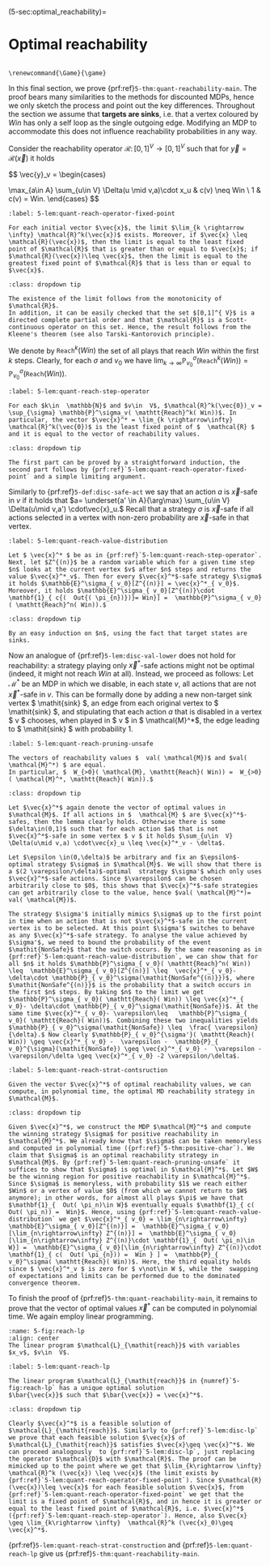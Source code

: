 (5-sec:optimal_reachability)=
# Optimal reachability

```{math}

\renewcommand{\Game}{\game}

```

In this final section, we prove {prf:ref}`5-thm:quant-reachability-main`. The proof bears many similarities to the methods for discounted MDPs, hence we only sketch the process and point out the key differences. Throughout the section we assume that **targets are sinks**, i.e. that a vertex coloured by $Win$ has only a self loop as the single outgoing edge. Modifying an MDP to accommodate this does not influence reachability probabilities in any way.

Consider the reachability operator $\mathcal{R}\colon[0,1]^{ V}\rightarrow [0,1]^{ V}$ such that for $\vec{y} =  \mathcal{R}(\vec{x})$ it holds

$$
\vec{y}_v = \begin{cases}

 \max_{a\in  A} \sum_{u\in  V}  \Delta(u \mid v,a)\cdot x_u &  c(v) \neq  Win \\
 1 &  c(v) =  Win.
\end{cases} 
$$

````{prf:lemma} NEEDS TITLE 5-lem:quant-reach-operator-fixed-point
:label: 5-lem:quant-reach-operator-fixed-point

For each initial vector $\vec{x}$, the limit $\lim_{k \rightarrow \infty} \mathcal{R}^k(\vec{x})$ exists. Moreover, if $\vec{x} \leq  \mathcal{R}(\vec{x})$, then the limit is equal to the least fixed point of $\mathcal{R}$ that is greater than or equal to $\vec{x}$; if $\mathcal{R}(\vec{x})\leq \vec{x}$, then the limit is equal to the greatest fixed point of $\mathcal{R}$ that is less than or equal to $\vec{x}$.

````

````{admonition} Proof
:class: dropdown tip

The existence of the limit follows from the monotonicity of $\mathcal{R}$.
In addition, it can be easily checked that the set $[0,1]^{ V}$ is a directed complete partial order and that $\mathcal{R}$ is a Scott-continuous operator on this set. Hence, the result follows from the Kleene's theorem (see also Tarski-Kantorovich principle).

````

We denote by $\mathtt{Reach}^k( Win)$ the set of all plays that reach $Win$ within the first $k$ steps. Clearly, for each $\sigma$ and $v_0$ we have $\lim_{k \rightarrow \infty}  \mathbb{P}^\sigma_{ v_0}( \mathtt{Reach}^k( Win)) =  \mathbb{P}^\sigma_{ v_0}( \mathtt{Reach}( Win))$.

````{prf:lemma} NEEDS TITLE 5-lem:quant-reach-step-operator
:label: 5-lem:quant-reach-step-operator

For each $k\in  \mathbb{N}$ and $v\in  V$, $\mathcal{R}^k(\vec{0})_v = \sup_{\sigma} \mathbb{P}^\sigma_v( \mathtt{Reach}^k( Win))$. In particular, the vector $\vec{x}^* = \lim_{k \rightarrow\infty}  \mathcal{R}^k(\vec{0})$ is the least fixed point of $  \mathcal{R} $ and it is equal to the vector of reachability values. 

````

````{admonition} Proof
:class: dropdown tip

The first part can be proved by a straightforward induction, the second part follows by {prf:ref}`5-lem:quant-reach-operator-fixed-point` and a simple limiting argument.

````

Similarly to {prf:ref}`5-def:disc-safe-act` we say that an action $a$ is $\vec{x}$-safe in $v$ if it holds that $a= \underset{a' \in  A}{\arg\max} \sum_{u\in  V} 
 \Delta(u\mid v,a') \cdot\vec{x}_u.$ Recall that a strategy $\sigma$ is $\vec{x}$-safe if all actions selected in a vertex with non-zero probability are $\vec{x}$-safe in that vertex.

````{prf:lemma} NEEDS TITLE 5-lem:quant-reach-value-distribution
:label: 5-lem:quant-reach-value-distribution

Let $ \vec{x}^* $ be as in {prf:ref}`5-lem:quant-reach-step-operator`. 
Next, let $Z^{(n)}$ be a random variable which for a given time step $n$ looks at the current vertex $v$ after $n$ steps and returns the value $\vec{x}^*_v$. Then for every $\vec{x}^*$-safe strategy $\sigma$ it holds $\mathbb{E}^\sigma_{ v_0}[Z^{(n)}] = \vec{x}^*_{ v_0}$. Moreover, it holds $\mathbb{E}^\sigma_{ v_0}[Z^{(n)}\cdot  \mathbf{1}_{ c{(  Out{( \pi_{n})})}= Win}] =  \mathbb{P}^\sigma_{ v_0}( \mathtt{Reach}^n( Win)).$

````

````{admonition} Proof
:class: dropdown tip

By an easy induction on $n$, using the fact that target states are  sinks.

````

Now an analogue of {prf:ref}`5-lem:disc-val-lower` does not hold for reachability: a strategy playing only $\vec{x}^*$-safe actions might not be optimal (indeed, it might not reach $Win$ at all). Instead, we proceed as follows: Let $\mathcal{M}^*$ be an MDP in which we disable, in each state $v$, all actions that are not $\vec{x}^*$-safe in $v$. This can be formally done by adding a new non-target sink vertex $ \mathit{sink} $, an edge from each original vertex to $ \mathit{sink} $, and stipulating that each action $a$ that is disabled in a vertex $ v $ chooses, when played in $ v $ in $  \mathcal{M}^*$, the edge leading to $ \mathit{sink} $ with probability 1.

````{prf:lemma} NEEDS TITLE 5-lem:quant-reach-pruning-unsafe
:label: 5-lem:quant-reach-pruning-unsafe

The vectors of reachability values $  val( \mathcal{M})$ and $val( \mathcal{M}^*) $ are equal.
In particular, $  W_{>0}( \mathcal{M}, \mathtt{Reach}( Win)) =  W_{>0}( \mathcal{M}^*, \mathtt{Reach}( Win)).$

````

````{admonition} Proof
:class: dropdown tip

Let $\vec{x}^*$ again denote the vector of optimal values in $\mathcal{M}$. If all actions in $  \mathcal{M} $ are $\vec{x}^*$-safes, then the lemma clearly holds. Otherwise there is some $\delta\in(0,1)$ such that for each action $a$ that is not $\vec{x}^*$-safe in some vertex $ v $ it holds $\sum_{u\in  V}  \Delta(u\mid v,a) \cdot\vec{x}_u \leq \vec{x}^*_v - \delta$.

Let $\epsilon \in(0,\delta)$ be arbitrary and fix an $\epsilon$-optimal strategy $\sigma$ in $\mathcal{M}$. We will show that there is a $(2 \varepsilon/\delta)$-optimal  strategy $\sigma'$ which only uses $\vec{x}^*$-safe actions. Since $\varepsilon$ can be chosen arbitrarily close to $0$, this shows that $\vec{x}^*$-safe strategies can get arbitrarily close to the value, hence $val( \mathcal{M}^*)= val( \mathcal{M})$.

The strategy $\sigma'$ initially mimics $\sigma$ up to the first point in time when an action that is not $\vec{x}^*$-safe in the current vertex is to be selected. At this point $\sigma'$ switches to behave as any $\vec{x}^*$-safe strategy. To analyse the value achieved by $\sigma'$, we need to bound the probability of the event $\mathit{NonSafe}$ that the switch occurs. By the same reasoning as in {prf:ref}`5-lem:quant-reach-value-distribution`, we can show that for all $n$ it holds $\mathbb{P}^\sigma_{ v_0}( \mathtt{Reach}^n( Win)) \leq  \mathbb{E}^\sigma_{ v_0}[Z^{(n)}] \leq  \vec{x}^*_{ v_0}- \delta\cdot \mathbb{P}_{ v_0}^\sigma(\mathit{NonSafe^{(n)}})$, where $\mathit{NonSafe^{(n)}}$ is the probability that a switch occurs in the first $n$ steps. By taking $n$ to the limit we get $\mathbb{P}^\sigma_{ v_0}( \mathtt{Reach}( Win)) \leq \vec{x}^*_{ v_0}- \delta\cdot \mathbb{P}_{ v_0}^\sigma(\mathit{NonSafe})$. At the same time $\vec{x}^*_{ v_0}- \varepsilon\leq   \mathbb{P}^\sigma_{ v_0}( \mathtt{Reach}( Win))$. Combining these two inequalities yields $\mathbb{P}_{ v_0}^\sigma(\mathit{NonSafe}) \leq  \frac{ \varepsilon}{\delta}.$ Now clearly $\mathbb{P}_{ v_0}^{\sigma'}( \mathtt{Reach}( Win)) \geq \vec{x}^*_{ v_0} -  \varepsilon -  \mathbb{P}_{ v_0}^{\sigma}(\mathit{NonSafe}) \geq \vec{x}^*_{ v_0} -  \varepsilon -  \varepsilon/\delta \geq \vec{x}^*_{ v_0} -2 \varepsilon/\delta$.

````

````{prf:lemma} NEEDS TITLE 5-lem:quant-reach-strat-contsruction
:label: 5-lem:quant-reach-strat-contsruction

Given the vector $\vec{x}^*$ of optimal reachability values, we can compute, in polynomial time, the optimal MD reachability strategy in $\mathcal{M}$.

````

````{admonition} Proof
:class: dropdown tip

Given $\vec{x}^*$, we construct the MDP $\mathcal{M}^*$ and compute the winning strategy $\sigma$ for positive reachability in $\mathcal{M}^*$. We already know that $\sigma$ can be taken memoryless and computed in polynomial time ({prf:ref}`5-thm:positive-char`). We claim that $\sigma$ is an optimal reachability strategy in $\mathcal{M}$. By {prf:ref}`5-lem:quant-reach-pruning-unsafe` it suffices to show that $\sigma$ is optimal in $\mathcal{M}^*$. Let $W$ be the winning region for positive reachability in $\mathcal{M}^*$. Since $\sigma$ is memoryless, with probability $1$ we reach either $Win$ or a vertex of value $0$ (from which we cannot return to $W$ anymore); in other words, for almost all plays $\pi$ we have that $\mathbf{1}_{  Out( \pi_n)\in W}$ eventually equals $\mathbf{1}_{ c(  Out( \pi_n)) =  Win}$. Hence, using {prf:ref}`5-lem:quant-reach-value-distribution` we get $\vec{x}^*_{ v_0} = \lim_{n\rightarrow\infty} \mathbb{E}^\sigma_{ v_0}[Z^{(n)}] =  \mathbb{E}^\sigma_{ v_0}[\lim_{n\rightarrow\infty} Z^{(n)}] =  \mathbb{E}^\sigma_{ v_0}[\lim_{n\rightarrow\infty} Z^{(n)}\cdot \mathbf{1}_{  Out( \pi_n)\in W}] =  \mathbb{E}^\sigma_{ v_0}[\lim_{n\rightarrow\infty} Z^{(n)}\cdot  \mathbf{1}_{ c(  Out( \pi_{n})) =  Win } ] =  \mathbb{P}_{ v_0}^\sigma( \mathtt{Reach}( Win))$. Here, the third equality holds since $ \vec{x}^*_v $ is zero for $ v\not\in W $, while the  swapping of expectations and limits can be performed due to the dominated convergence theorem.

````

To finish the proof of {prf:ref}`5-thm:quant-reachability-main`, it remains to prove that the vector of optimal values $\vec{x}^*$ can be computed in polynomial time. We again employ linear programming.

```{figure} ./../FigAndAlgos/5-fig:reach-lp.png
:name: 5-fig:reach-lp
:align: center
The linear program $\mathcal{L}_{\mathit{reach}}$ with variables $x_v$, $v\in  V$.
```

````{prf:lemma} NEEDS TITLE 5-lem:quant-reach-lp
:label: 5-lem:quant-reach-lp

The linear program $\mathcal{L}_{\mathit{reach}}$ in {numref}`5-fig:reach-lp` has a unique optimal solution 
$\bar{\vec{x}}$ such that $\bar{\vec{x}} = \vec{x}^*$.

````

````{admonition} Proof
:class: dropdown tip

Clearly $\vec{x}^*$ is a feasible solution of $\mathcal{L}_{\mathit{reach}}$. Similarly to {prf:ref}`5-lem:disc-lp` we prove that each feasible solution $\vec{x}$ of $\mathcal{L}_{\mathit{reach}}$ satisfies $\vec{x}\geq \vec{x}^*$. We can proceed analogously  to {prf:ref}`5-lem:disc-lp`, just replacing the operator $\mathcal{D}$ with $\mathcal{R}$. The proof can be mimicked up to the point where we get that $\lim_{k\rightarrow \infty}  \mathcal{R}^k (\vec{x}) \leq \vec{x}$ (the limit exists by {prf:ref}`5-lem:quant-reach-operator-fixed-point`). Since $\mathcal{R}(\vec{x})\leq \vec{x}$ for each feasible solution $\vec{x}$, from {prf:ref}`5-lem:quant-reach-operator-fixed-point` we get that the limit is a fixed point of $\mathcal{R}$, and in hence it is greater or equal to the least fixed point of $\mathcal{R}$, i.e. $\vec{x}^*$ ({prf:ref}`5-lem:quant-reach-step-operator`). Hence, also $\vec{x} \geq \lim_{k\rightarrow \infty}  \mathcal{R}^k (\vec{x}_0)\geq \vec{x}^*$. 

````

{prf:ref}`5-lem:quant-reach-strat-construction` and {prf:ref}`5-lem:quant-reach-lp` give us {prf:ref}`5-thm:quant-reachability-main`.
